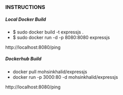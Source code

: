 ### INSTRUCTIONS

##### Local Docker Build
- $ sudo docker build -t expressjs .
- $ sudo docker run -d -p 8080:8080 expressjs

http://localhost:8080/ping

##### Dockerhub Build
- docker pull mohsinkhalid/expressjs 
- docker run -p 3000:80 -d mohsinkhalid/expressjs

http://localhost:8080/ping

